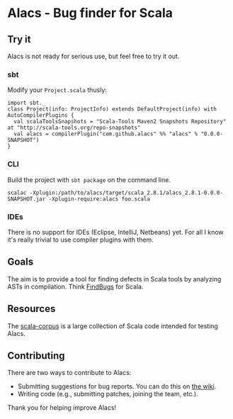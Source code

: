 # Alacs - Bug finder for Scala #

## Try it ##
Alacs is not ready for serious use, but feel free to try it out.

### sbt ###
Modify your `Project.scala` thusly:

    import sbt._
    class Project(info: ProjectInfo) extends DefaultProject(info) with AutoCompilerPlugins {
      val scalaToolsSnapshots = "Scala-Tools Maven2 Snapshots Repository" at "http://scala-tools.org/repo-snapshots"
      val alacs = compilerPlugin("com.github.alacs" %% "alacs" % "0.0.0-SNAPSHOT")
    }

### CLI ###
Build the project with `sbt package` on the command line.

    scalac -Xplugin:/path/to/alacs/target/scala_2.8.1/alacs_2.8.1-0.0.0-SNAPSHOT.jar -Xplugin-require:alacs foo.scala

### IDEs ###
There is no support for IDEs (Eclipse, IntelliJ, Netbeans) yet. For all I know it's really trivial to use compiler plugins with them.

## Goals ##
The aim is to provide a tool for finding defects in Scala tools by analyzing ASTs in compilation. Think [FindBugs](http://findbugs.sourceforge.net/) for Scala.

## Resources 
The [scala-corpus](https://github.com/alacscala/scala-corpus) is a large collection of Scala code intended for testing Alacs.

## Contributing ##
There are two ways to contribute to Alacs:

* Submitting suggestions for bug reports. You can do this on [the wiki](https://github.com/alacscala/alacs/wiki).
* Writing code (e.g., submitting patches, joining the team, etc.).

Thank you for helping improve Alacs!

